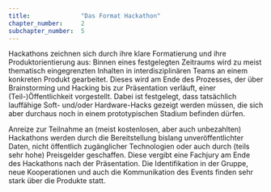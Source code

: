 ```yaml
---
title: 				"Das Format Hackathon"
chapter_number: 	2
subchapter_number:	5
---
```


Hackathons zeichnen sich durch ihre klare Formatierung und ihre Produktorientierung aus: Binnen eines festgelegten Zeitraums wird zu meist thematisch eingegrenzten Inhalten in interdisziplinären Teams an einem konkreten Produkt gearbeitet. Dieses wird am Ende des Prozesses, der über Brainstorming und Hacking bis zur Präsentation verläuft, einer (Teil-)Öffentlichkeit vorgestellt. Dabei ist festgelegt, dass tatsächlich lauffähige Soft- und/oder Hardware-Hacks gezeigt werden müssen, die sich aber durchaus noch in einem prototypischen Stadium befinden dürfen.

Anreize zur Teilnahme an (meist kostenlosen, aber auch unbezahlten) Hackathons werden durch die Bereitstellung bislang unveröffentlichter Daten, nicht öffentlich zugänglicher Technologien oder auch durch (teils sehr hohe) Preisgelder geschaffen. Diese vergibt eine Fachjury am Ende des Hackathons nach der Präsentation. Die Identifikation in der Gruppe, neue Kooperationen und auch die Kommunikation des Events finden sehr stark über die Produkte statt.
